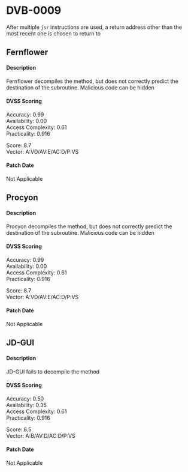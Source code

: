 # DVB-0009
After multiple `jsr` instructions are used, a return address other than the most recent one is chosen to return to

##  Fernflower
#### Description
Fernflower decompiles the method, but does not correctly predict the destination of the subroutine. Malicious code can be hidden

#### DVSS Scoring
Accuracy: 0.99  
Availability: 0.00  
Access Complexity: 0.61  
Practicality: 0.916  

Score: 8.7  
Vector: A:VD/AV:E/AC:D/P:VS

#### Patch Date
Not Applicable

##  Procyon
#### Description
Procyon decompiles the method, but does not correctly predict the destination of the subroutine. Malicious code can be hidden

#### DVSS Scoring
Accuracy: 0.99  
Availability: 0.00  
Access Complexity: 0.61  
Practicality: 0.916  

Score: 8.7  
Vector: A:VD/AV:E/AC:D/P:VS

#### Patch Date
Not Applicable

##  JD-GUI
#### Description
JD-GUI fails to decompile the method

#### DVSS Scoring
Accuracy: 0.50  
Availability: 0.35  
Access Complexity: 0.61  
Practicality: 0.916  

Score: 6.5  
Vector: A:B/AV:D/AC:D/P:VS

#### Patch Date
Not Applicable